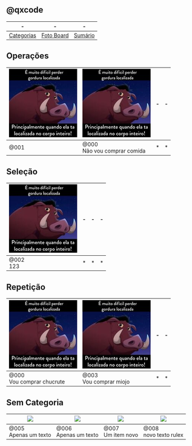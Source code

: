## @qxcode
-|-|-
-|-|-
[Categorias](categorias.md#qxcode) | [Foto Board](view.md#qxcode) |  [Sumário](summary.md#qxcode)


## Operações

[![](base/.thumb/001/Readme.jpg)](base/001/Readme.md#operacoes-empty)|[![](base/.thumb/000/Readme.jpg)](base/000/Readme.md#operacoes-não-vou-comprar-comida-empty)|-|-
-|-|-|-
@001<br>|@000<br>Não vou comprar comida|*|*



## Seleção

[![](base/.thumb/002/Readme.jpg)](base/002/Readme.md#selecao-123-sdf-empty)|-|-|-
-|-|-|-
@002<br>123|*|*|*



## Repetição

[![](base/.thumb/000/01.jpg)](base/000/01.md#repeticao-vou-comprar-chucrute)|[![](base/.thumb/003/Readme.jpg)](base/003/Readme.md#repeticao-vou-comprar-miojo-comida)|-|-
-|-|-|-
@000<br>Vou comprar chucrute|@003<br>Vou comprar miojo|*|*



## Sem Categoria

[![](https://placekitten.com/320/181)](base/005/Readme.md#apenas-um-texto)|[![](https://placekitten.com/320/181)](base/006/Readme.md#apenas-um-texto-empty)|[![](https://placekitten.com/320/181)](base/007/Readme.md#um-item-novo-empty)|[![](https://placekitten.com/320/181)](base/008/Readme.md#novo-texto-rulex-empty)
-|-|-|-
@005<br>Apenas um texto|@006<br>Apenas um texto|@007<br>Um item novo|@008<br>novo texto rulex



